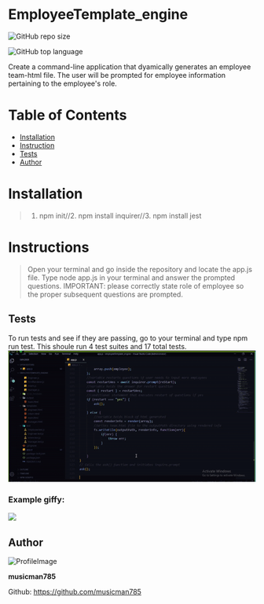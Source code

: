 # EmployeeTemplate_engine

![GitHub repo size](https://img.shields.io/github/repo-size/musicman785/employeeTemplate_engine?logo=github)

![GitHub top language](https://img.shields.io/github/languages/top/musicman785/employeetemplate_engine?color=%2300FF00&logo=github&logoColor=%2300f)

Create a command-line application that dyamically generates an employee team-html file. The user will be prompted for employee information pertaining to the employee's role. 

# Table of Contents 

* [Installation](#installation)
* [Instruction](#instructions)
* [Tests](#tests)
* [Author](#author)

# Installation 
> 1. npm init//2. npm install inquirer//3. npm install jest 

# Instructions
> Open your terminal and go inside the repository and locate the app.js file. Type node app.js in your terminal and answer the prompted questions. IMPORTANT: please correctly state role of employee so the proper subsequent questions are prompted. 

## Tests
To run tests and see if they are passing, go to your terminal and type npm run test. This shoule run 4 test suites and 17 total tests.
![](./assets/chrisTest.gif)


### Example giffy:
![](./assets/chrisTeam.gif)

## Author

![ProfileImage](https://avatars2.githubusercontent.com/u/62310334?v=4)

**musicman785**

Github: https://github.com/musicman785 



